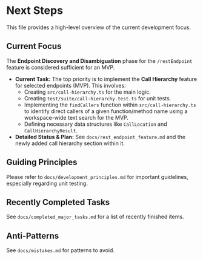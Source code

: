 # Next Steps

This file provides a high-level overview of the current development focus.

## Current Focus

The **Endpoint Discovery and Disambiguation** phase for the `/restEndpoint` feature is considered sufficient for an MVP.

*   **Current Task:** The top priority is to implement the **Call Hierarchy** feature for selected endpoints (MVP). This involves:
    *   Creating `src/call-hierarchy.ts` for the main logic.
    *   Creating `test/suite/call-hierarchy.test.ts` for unit tests.
    *   Implementing the `findCallers` function within `src/call-hierarchy.ts` to identify direct callers of a given function/method name using a workspace-wide text search for the MVP.
    *   Defining necessary data structures like `CallLocation` and `CallHierarchyResult`.
*   **Detailed Status & Plan:** See `docs/rest_endpoint_feature.md` and the newly added call hierarchy section within it.

## Guiding Principles

Please refer to `docs/development_principles.md` for important guidelines, especially regarding unit testing.

## Recently Completed Tasks

See `docs/completed_major_tasks.md` for a list of recently finished items.

## Anti-Patterns

See `docs/mistakes.md` for patterns to avoid.